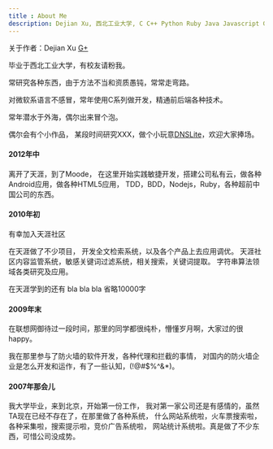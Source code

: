 ```yaml
---
title : About Me
description: Dejian Xu, 西北工业大学, C C++ Python Ruby Java Javascript Coffeescript, bla bla bla
---
```


关于作者：Dejian Xu [G+](https://plus.google.com/116305544434538996428?rel=author)

毕业于西北工业大学，有校友请粉我。

常研究各种东西，由于方法不当和资质愚钝，常常走弯路。

对微软系语言不感冒，常年使用C系列做开发，精通前后端各种技术。

常年潜水于外海，偶尔出来冒个泡。

偶尔会有个小作品，
某段时间研究XXX，做个小玩意[DNSLite](https://play.google.com/store/apps/details?id=me.xu.DNSLite)，欢迎大家捧场。

#### 2012年中

离开了天涯，到了Moode，
在这里开始实践敏捷开发，搭建公司私有云，做各种Android应用，做各种HTML5应用，
TDD，BDD，Nodejs，Ruby，各种超前中国公司的东西。

#### 2010年初

有幸加入天涯社区

在天涯做了不少项目，
开发全文检索系统，以及各个产品上去应用调优。
天涯社区内容监管系统，敏感关键词过滤系统，相关搜索，关键词提取。
字符串算法领域各类研究及应用。

在天涯学到的还有 bla bla bla 省略10000字

#### 2009年末

在联想网御待过一段时间，那里的同学都很纯朴，懵懂岁月啊，大家过的很happy。

我在那里参与了防火墙的软件开发，各种代理和拦截的事情，
对国内的防火墙企业是怎么开发和运作，有了一些认知，(!@#$%^&*)。

#### 2007年那会儿

我大学毕业，来到北京，开始第一份工作，
我对第一家公司还是有感情的，虽然TA现在已经不存在了，在那里做了各种系统，
什么网站系统啦，火车票搜索啦，各种采集啦，搜索提示啦，竞价广告系统啦，
网站统计系统啦。真是做了不少东西，可惜公司没成势。
